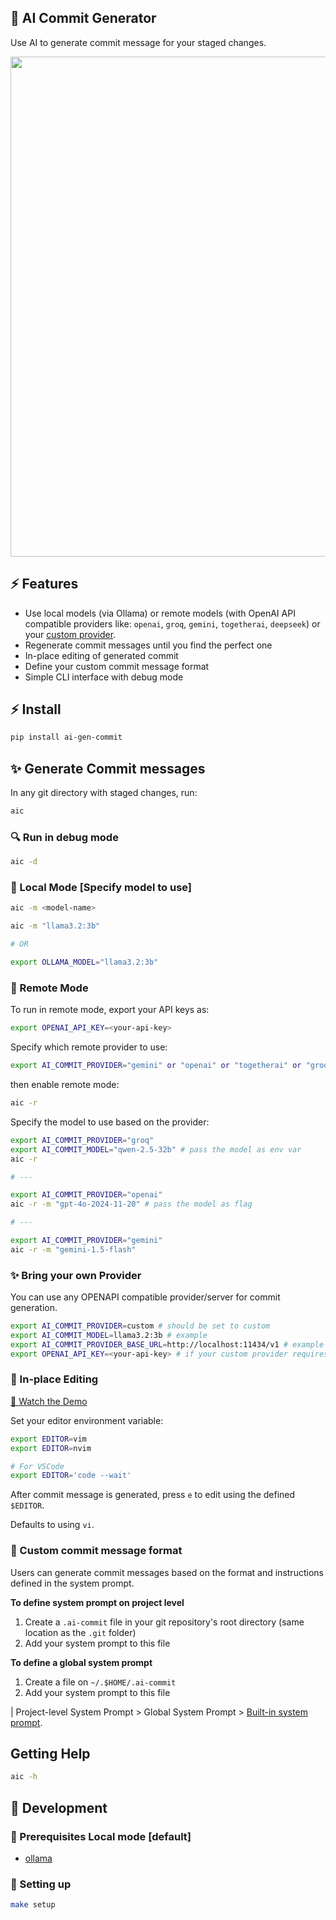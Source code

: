 ## 🐙 AI Commit Generator

Use AI to generate commit message for your staged changes.

<a href="https://youtu.be/1y2TohQdNbo">
<img src="https://i.imgur.com/cwdzCUw.gif" width="800">
</a>


## ⚡️ Features

- Use local models (via Ollama) or remote models (with OpenAI API compatible providers like:  `openai`, `groq`, `gemini`, `togetherai`, `deepseek`) or your [custom provider](#-bring-your-own-provider).
- Regenerate commit messages until you find the perfect one
- In-place editing of generated commit
- Define your custom commit message format
- Simple CLI interface with debug mode

## ⚡️ Install

```sh
pip install ai-gen-commit
```

## ✨ Generate Commit messages

In any git directory with staged changes, run:

```sh
aic
```

### 🔍 Run in debug mode

```sh
aic -d
```
### 🦙 Local Mode [Specify model to use]

```sh
aic -m <model-name>

aic -m "llama3.2:3b"

# OR

export OLLAMA_MODEL="llama3.2:3b"
```

### 🛜 Remote Mode

To run in remote mode, export your API keys as:

```sh
export OPENAI_API_KEY=<your-api-key>
```

Specify which remote provider to use:

```sh
export AI_COMMIT_PROVIDER="gemini" or "openai" or "togetherai" or "groq" or "deepseek"
```

then enable remote mode:

```sh
aic -r
```

Specify the model to use based on the provider:

```sh
export AI_COMMIT_PROVIDER="groq"
export AI_COMMIT_MODEL="qwen-2.5-32b" # pass the model as env var
aic -r

# ---

export AI_COMMIT_PROVIDER="openai"
aic -r -m "gpt-4o-2024-11-20" # pass the model as flag

# ---

export AI_COMMIT_PROVIDER="gemini"
aic -r -m "gemini-1.5-flash"
```

### ✨ Bring your own Provider

You can use any OPENAPI compatible provider/server for commit generation.

```sh
export AI_COMMIT_PROVIDER=custom # should be set to custom
export AI_COMMIT_MODEL=llama3.2:3b # example
export AI_COMMIT_PROVIDER_BASE_URL=http://localhost:11434/v1 # example
export OPENAI_API_KEY=<your-api-key> # if your custom provider requires one
```

### 📝 In-place Editing

[🎥 Watch the Demo](https://www.linkedin.com/feed/update/urn:li:activity:7293488744391675905/)

Set your editor environment variable:

```sh
export EDITOR=vim
export EDITOR=nvim

# For VSCode
export EDITOR='code --wait'
```

After commit message is generated, press `e` to edit using the defined `$EDITOR`.

Defaults to using `vi`.

### 🤖 Custom commit message format

Users can generate commit messages based on the format and instructions defined in the system prompt.

**To define system prompt on project level**

1. Create a `.ai-commit` file in your git repository's root directory (same location as the `.git` folder)
2. Add your system prompt to this file

**To define a global system prompt**

1. Create a file on `~/.$HOME/.ai-commit`
2. Add your system prompt to this file

| Project-level System Prompt > Global System Prompt >  [Built-in system prompt](https://github.com/yankeexe/ai-gen-commit/blob/5c8b6374752a84046d8ce5d5a78fe0481ce1362d/ai_commit/prompts.py#L3-L29).

## Getting Help

```sh
aic -h
```

## 🔨 Development

### 👀 Prerequisites Local mode [default]

- [ollama](https://ollama.dev/download)


### 🚀 Setting up

```sh
make setup
```
